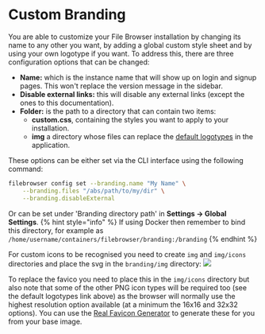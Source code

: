 # Custom Branding

You are able to customize your File Browser installation by changing its name to any other you want, by adding a global custom style sheet and by using your own logotype if you want. To address this, there are three configuration options that can be changed:

* **Name:** which is the instance name that will show up on login and signup pages. This won't replace the version message in the sidebar.
* **Disable external links:** this will disable any external links (except the ones to this documentation).
* **Folder:** is the path to a directory that can contain two items:
  * **custom.css**, containing the styles you want to apply to your installation.
  * **img** a directory whose files can replace the [default logotypes](https://github.com/filebrowser/filebrowser/tree/master/frontend/public/img) in the application.

These options can be either set via the CLI interface using the following command:
```bash
filebrowser config set --branding.name "My Name" \
    --branding.files "/abs/path/to/my/dir" \
    --branding.disableExternal
```
Or can be set under 'Branding directory path' in **Settings → Global Settings**. 
{% hint style="info" %} If using Docker then remember to bind this directory, for example as `/home/username/containers/filebrowser/branding:/branding` {% endhint %}

For custom icons to be recognised you need to create `img` and `img/icons` directories and place the svg in the `branding/img` directory:
![](https://user-images.githubusercontent.com/13610277/179242249-3d0554ab-508d-4533-8957-f3c38bb02258.png)

To replace the favico you need to place this in the `img/icons` directory but also note that some of the other PNG icon types will be required too (see the default logotypes link above) as the browser will normally use the highest resolution option available (at a minimum the 16x16 and 32x32 options).  You can use the [Real Favicon Generator](https://realfavicongenerator.net/) to generate these for you from your base image.
